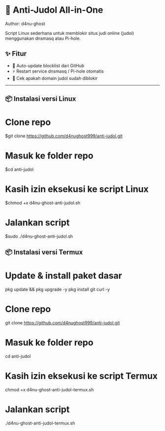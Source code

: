 # 🗿 Anti-Judol All-in-One
Author: d4nu-ghost  

Script Linux sederhana untuk memblokir situs judi online (judol) menggunakan dnsmasq atau Pi-hole.  

## ✨ Fitur
- 🔄 Auto-update blocklist dari GitHub  
- ⚡ Restart service dnsmasq / Pi-hole otomatis  
- 🔎 Cek apakah domain judol sudah diblokir  

---

## 📦 Instalasi versi Linux

# Clone repo
$git clone https://github.com/d4nughost999/anti-judol.git

# Masuk ke folder repo
$cd anti-judol

# Kasih izin eksekusi ke script Linux
$chmod +x d4nu-ghost-anti-judol.sh

# Jalankan script
$sudo ./d4nu-ghost-anti-judol.sh



## 📦 Instalasi versi Termux

# Update & install paket dasar
pkg update && pkg upgrade -y
pkg install git curl -y

# Clone repo
git clone https://github.com/d4nughost999/anti-judol.git

# Masuk ke folder repo
cd anti-judol

# Kasih izin eksekusi ke script Termux
chmod +x d4nu-ghost-anti-judol-termux.sh

# Jalankan script
./d4nu-ghost-anti-judol-termux.sh
